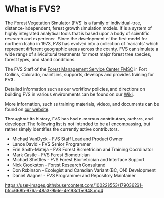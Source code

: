 <body>
<h1>What is FVS?</h1>
<p>The Forest Vegetation Simulator (FVS) is a family of individual-tree, distance-independent, forest growth simulation models.  If is a system of highly integrated analytical tools that is based upon a body of scientific research and experience.  Since the development of the first model for northern Idaho in 1973, FVS has evolved into a collection of 'variants' which represent different geographic areas across the county.  FVS can simulate a wide range of silvicultural treatments for most major forest tree species, forest types, and stand conditions.</p>
<p>The FVS Staff of the <a href="https://www.fs.usda.gov/forestmanagement/aboutus/fmsc.shtml">Forest Management Service Center FMSC</a> in Fort Collins, Colorado, maintains, supports, develops and provides training for FVS.</p>
<p>Detailed information such as our workflow policies, and directions on building FVS in various environments can be found on our <a href="https://github.com/USDAForestService/ForestVegetationSimulator/wiki">Wiki</a>.</p>
<p>More information, such as training materials, videos, and documents can be found on <a href="https://www.fs.usda.gov/fvs/index.shtml">our website</a>.</p>
<p>Throughout its history, FVS has had numerous contributors, authors, and developer.  The following list is not intended to be all encompassing, but rather simply identifies the currently active contributors.
</p>
<ul>
    <li>Michael VanDyck - FVS Staff Lead and Product Owner
    <li>Lance David - FVS Senior Programmer
    <li>Erin Smith-Mateja - FVS Forest Biometrician and Training Coordinator
    <li>Mark Castle - FVS Forest Biometrician
    <li>Michael Shettles - FVS Forest Biometrician and Interface Support
    <li>Nick Crookston - Forest Research Consultand
    <li>Don Robinson - Ecologist and Canadian Variant (BC, ON) Development
    <li>Daniel Wagner - FVS Programmer and Repository Maintainer
</ul>
</body>


https://user-images.githubusercontent.com/100228553/179036261-bfcc668b-976a-48a3-9b6e-4e193c17e948.mp4
